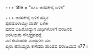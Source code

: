 +++
title = "೦೭೭ ಅರಸಕೇಳೈ ಬಳಿಕ"

+++
ಅರಸಕೇಳೈ ಬಳಿಕ ಹಸ್ತಿನ  
ಪುರದೊಳಾಯ್ತೀ ವಾರ್ತೆ ಬಳಿಕೀ  
ಪುರದ ಬಹಿರೋದ್ಯಾನ ವೀಧಿಗಳೊಳಗೆ ಹರಹಿನಲಿ  
ಅರಸಿಯರು ಸೌಭದ್ರನವರೈ  
ವರ ಕುಮಾರರು ಮಂತ್ರಿಗಳು ಮು  
ಖ್ಯರು ಪಸಾಯ್ತರು ಕೇಳಿದರು ಪಾಂಡವ ಪರಾಜಯವ     ॥77॥